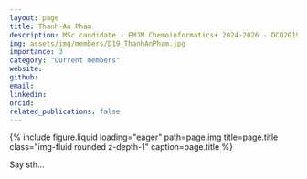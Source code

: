 ```yaml
---
layout: page
title: Thanh-An Pham
description: MSc candidate - EMJM Chemoinformatics+ 2024-2026 - DCQ2019
img: assets/img/members/D19_ThanhAnPham.jpg
importance: 3
category: "Current members"
website:
github:
email:
linkedin:
orcid:
related_publications: false
---
```


<div class="row">
    <div class="col-sm-2"></div>
    <div class="col-sm mt-3 mt-md-0">
        {% include figure.liquid loading="eager" path=page.img title=page.title class="img-fluid rounded z-depth-1" caption=page.title %}
    </div>
    <div class="col-sm-2"></div>
</div>

Say sth...
